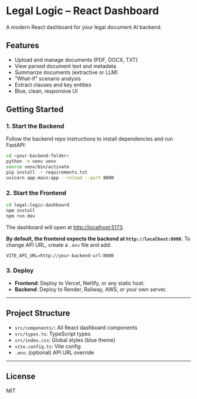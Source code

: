# Legal Logic – React Dashboard

A modern React dashboard for your legal document AI backend.

## Features

- Upload and manage documents (PDF, DOCX, TXT)
- View parsed document text and metadata
- Summarize documents (extractive or LLM)
- “What-if” scenario analysis
- Extract clauses and key entities
- Blue, clean, responsive UI

## Getting Started

### 1. Start the Backend

Follow the backend repo instructions to install dependencies and run FastAPI:

```bash
cd <your-backend-folder>
python -m venv venv
source venv/bin/activate
pip install -r requirements.txt
uvicorn app.main:app --reload --port 8000
```

### 2. Start the Frontend

```bash
cd legal-logic-dashboard
npm install
npm run dev
```

The dashboard will open at [http://localhost:5173](http://localhost:5173).

**By default, the frontend expects the backend at `http://localhost:8000`.**
To change API URL, create a `.env` file and add:

```
VITE_API_URL=http://your-backend-url:8000
```

### 3. Deploy

- **Frontend**: Deploy to Vercel, Netlify, or any static host.
- **Backend**: Deploy to Render, Railway, AWS, or your own server.

---

## Project Structure

- `src/components/`: All React dashboard components
- `src/types.ts`: TypeScript types
- `src/index.css`: Global styles (blue theme)
- `vite.config.ts`: Vite config
- `.env`: (optional) API URL override

---

## License

MIT
